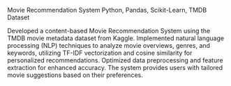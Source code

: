 Movie Recommendation System
Python, Pandas, Scikit-Learn, TMDB Dataset

Developed a content-based Movie Recommendation System using the TMDB movie metadata dataset from Kaggle. Implemented natural language processing (NLP) techniques to analyze movie overviews, genres, and keywords, utilizing TF-IDF vectorization and cosine similarity for personalized recommendations. Optimized data preprocessing and feature extraction for enhanced accuracy. The system provides users with tailored movie suggestions based on their preferences.
